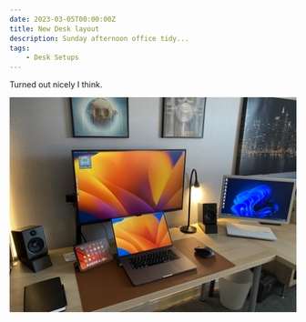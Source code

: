 ```yaml
---
date: 2023-03-05T00:00:00Z
title: New Desk layout
description: Sunday afternoon office tidy...
tags: 
    - Desk Setups
---
```

Turned out nicely I think.

![My new desk setup](img_0615.jpeg "New desk setup")
